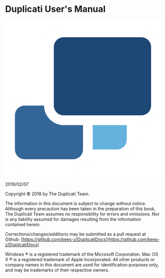 
[//]: # (Homepage)

# Duplicati User's Manual

![](duplicatilogo.png)

  
2019/02/07  
  
  
  
  
  
  
Copyright © 2018 by The Duplicati Team.  

The information in this document is subject to change without notice. Although every precaution has been taken in the preparation of this book, The Duplicati Team assumes no responsibility for errors and omissions. Nor is any liability assumed for damages resulting from the information contained herein. 

Corrections/changes/additions may be submitted as a pull request at Github: [https://github.com/kees-z/DuplicatiDocs](https://github.com/kees-z/DuplicatiDocs)

Windows ® is a registered trademark of the Microsoft Corporation. Mac OS X ® is a registered trademark of Apple Incorporated. All other products or company names in this document are used for identification purposes only, and may be trademarks of their respective owners.



